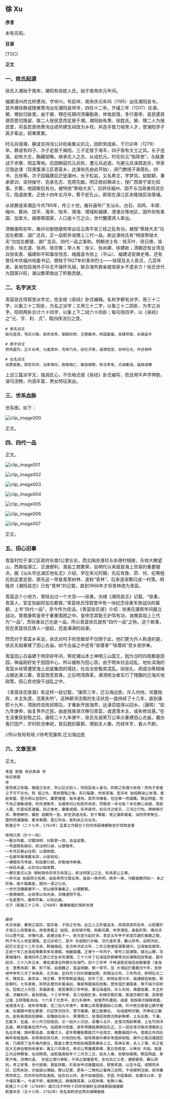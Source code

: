 ## 徐 Xu

**序言**

未有先知。

**目录**

[TOC]

**正文**

### 一、姓氏起源

徐氏入潮始于南宋，潮阳有徐姓人氏，始于南宋庆元年间。

福建漳州府北桥萧洵，字仲川，号启祥，南宋庆元年间（1195）出任潮阳县令。其外甥徐静波随舅萧洵出任潮阳县师爷，四任十二年。开禧三年（1207）任满，舅、甥拟归故里。由于舅、甥在任期间清廉勤政，体恤民情，多行善举，县民感其德而恳切挽留，故二人授民意而定居于潮。潮阳始有萧、徐姓氏。舅、甥二人为报民爱，将县民褒扬萧洵业绩所建生祠改为乡校，并连手致力培育人才，使潮阳学子英才辈出，硕果累累。

时元兵侵潮，静波支持洵公孙衔疾集众抗元，因积劳成疾，于已卯年（1279）卒。静波有四子。次子定居于揭阳，三子定居于海丰，四子皆有文士之风。长子连溪，幼有大志，胸藏韬略，继承先人之志，从戎抗元。时任抗元“指挥使”。与敌激战于赤寮、铜孟等地。后因朝庭抗元兵败，遭元兵追逐。为避元兵诛戮追杀，举家迁隐达濠（现隶属濠江区青篮乡，达濠徐氏由此开始），闭门教授子弟周礼、四书、五经等。次子回福建后迁徙潮州。长子松岩，又名希文，字梦凤。幼聪颖，秉承家训、坚持操守、克承先志、克缵先猷。明正统初赐进士，授广西南宁宣化知事。岁歉，他因赈饥有功，被特授“荣禄大夫”。后转任福州，因不与当政者同流合污，隐退故里。正统十四年五月卒，葬于蛇孔山，即现在濠江区赤隆辖区徐厝埔。

从徐静波来潮迄今共785年，传三十世。裔孙遍布广东汕头、白石、凤鸣、丰顺、梅州、蕉岭、饶平、海丰、陆丰、靖海、增城和福建、港澳台等地区，国外则有美国、加拿大、越南等国家，人口逾十万之众，世代簪缨贤人辈出。

清朝康熙初年，裔孙壮猷随康熙帝出征云南平吴三桂之乱有功，被授“荣禄大夫”功加左都督、湖广总兵，正一品职并诰赠上三代一品。故达濠徐氏有“特授荣禄大夫”功加左都督、湖广总兵，四代一品之美称。明朝进士有：徐天叶、徐日焕、徐庆余、徐志道、徐冽、徐宗敬；举人有：徐义、徐尚卿、徐建新；清朝还有台湾总兵徐奕表、福建和平知事徐悦吾、峨眉县令徐上（平山）、福建诏安典史等。还有曾任中共福州地委书记、牺牲于1927年的革命烈士——徐琛及夫人哲贞。几百年来，各地包括海外子孙无不缅怀先祖，联合海外族亲报效家乡不遗余力！徐氏世代为国家兴旺，潮汕繁荣做出了积极贡献。

### 二、名字派文

青篮徐氏惇叙堂派字文，完全按《易经》卦式编辑。名和字都有派字。用三十二字，以象三十二阳卦，为名之派字；又用三十二字，以象三十二阴卦，为字之派字。阳阴两卦合计六十四字，以象上下二经六十四卦；每句用四字，以《易经》之“元、亨、利、贞”，取四序流衍之意。

```
# 男名派文
振光昱茂，笃庆兴隆，英奇发秀，御殿钦崇，王朝嘉伟，邦国豪雄，良辅贤弼，永锡益丰
```

```
# 男字派文
缵扬盛烈，正大长绵，允逢景祚，克继乃先，经伦济美，道德昭宣，协祥应兆，作述相传
```

```
# 女名派文
淑惠爱勤，顺受欢欣，治家惟俭，敦睦脩仁，雍容端敬，和洽孝亲，贞诚集瑞，福禄咸臻
```

上述三篇派字文，独具匠心，不仅格式按《易经》卦式编写，而且用平声字押韵，语句流畅，内涵丰富，男女特征突出。

### 三、世系血脉

世系图，如下：

![clip_image000](./00.Source/clip_image000.jpg)

正文。

### 四、四代一品

正文。 

![clip_image001](./00.Source/clip_image001.jpg)

![clip_image002](./00.Source/clip_image002.jpg)

![clip_image003](./00.Source/clip_image003.jpg)

![clip_image004](./00.Source/clip_image004.jpg)

![clip_image005](./00.Source/clip_image005.jpg)

![clip_image006](./00.Source/clip_image006.jpg)

![clip_image007](./00.Source/clip_image007.jpg)

正文。

### 五、田心旧事

青篮村位于濠江区政府东南1公里左右，西北隔赤港坑与赤港村相接，东倚大瞭望山，西南临濠江，交通便利，渔盐工商繁荣，自明代以来就是海上贸易的重要据点。据《汕头市达濠区地名志》介绍，早在宋元时期，先后有詹、茆、何、纪等姓氏到这里定居，原先这一带是青葱树林，遂称“青林”，后来逐渐繁衍成一村落。明隆庆《潮阳县志》已有“青林”的记载，直到1966年才将青林改为青篮。

青篮这个小地方，曾经出过一个大官——徐勇。光绪《潮阳县志》记载，“徐勇，青篮人，官定协副将加左都督。”青篮徐氏惇叙堂中有一块纪念徐勇军旅战功的匾额，上书“四代一品”，至今传为佳话。《青篮徐氏谱》介绍：徐勇在康熙年间屡立战功，曾救康熙皇帝于重重围困之中。皇帝念其勤王护驾有功，诰赠其祖上三代为“一品”，而徐勇自己也是一品，所以青篮徐氏就有“四代一品”之称。这个故事，现在青篮徐氏族人一提起，还是满满的自豪。

然而对于青篮乡来说，徐氏对村子的贡献却不仅限于此，他们更为外人称道的是，徐氏先祖重建了田心古庙。如今古庙之中还有“徐厝爹”“徐厝妈”受乡民供奉。

青篮田心古庙建于明崇祯年间，祭祀潮汕本土神明三山国王，因为当时四周都是田园，神庙刚好处于田园中心，所以被称为田心宫。由于明末社会动乱，地处滨海的青篮乡经常遭受海上武装集团的侵扰，社会治安极其混乱。如张礼、郑成功等相继占据达濠三寨，青篮饱受其害。之后明清鼎革，满清统治者实行了残酷的迁海斥地政策，田心宫也毁于战乱之中。

《青篮徐氏族谱》有这样一段记载，“康熙三年，迁沿海边民，斥入内地，坟墓抛弃，木主失遗，流离失所”。这种颠沛流离的生活状态一直持续了十几年，直到康熙十九年，清政府击败邱辉后，才重新开放海界，达濠百姓得以回乡。（康熙）“拾九年庚申，始复界外迁民。由是我族渐次移归青篮，或遗落木主，或失修坟基。”在生活重获安稳之后，康熙二十九年庚午，徐氏先祖荣万公率众重建田心古庙，置办香灯田产，岁时轮流奉祀，其后题刻匾额，增助夫人像，历经年岁，香火不断。

//所以有知有晓
//待考究康熙 迁沿海边民

### 六、文章至末

正文。 

```
青篮 乾隆 徐氏族谱 序
徐氏族譜
序
甞思族之有譜，猶國之有史，所以記述前人，而昭茲後人者也。則族之有譜大矣哉！而為子孫者之不可不志也。我 祖之先，溯自隤隑之後，系衍福建，世居漳浦。至宋末 始祖靜波公來潮，爰創青藍，歷元明以至昭代。屢更播遷，每多遺佚。其所流傳者，往往舉一而漏萬。際此明盛，而不為之搜集成譜，則先德莫考，支緒將何以知其所自來，而聯其一本也哉？余也撫心自揣，責匪人異。於是採其遺編，訪之故老，彙集成譜。系序森然，如日月之經天，江河之行地。俾綿綿子孫，開卷瞭然，儼若 祖親見一堂。即至源遠流長，百千萬載，使之讀斯譜者，油然而孝敬生，藹然而禮讓接，重本篤親，莫忘所自，是則余之志也夫。
乾隆壬午（二十七年，1762年）孟夏之月榖旦十四世孫振璣纉衡坐於惇敘堂書

修明凡例（計十一則）
一舊志所載，切實詳明，何敢更一詞，自滋疣贅。
一考證間有疑似，即注明引辦，以便稽考。
一年月記事必註明，以便檢閱。
一名號年壽墳墓未詳，以俟有知。
一傳聞有可考據，則指實引疏，非敢強作觧事。
一採訪未遍，必存白以候填實。
一纉文匾式以及 御制誥命并序文係某公，即注明某公之左，知為某公之事。
一序次由 始祖而分各房，由各房而分眾支房，每就一房序明，再序一房，令觀者瞭然知一 本之所推，縱千蹊萬壑，總同一源之衍派。
一世代流傳變遷不一，而以總序彙集之，以便觀覽。
一族規條例，必詳悉以為先後，流傳遵照不易。
一名宦歷代，彙齊并集，以知出處。
戊子（乾隆三十三年，1768年）春纉衡識於南軒吉齋


總序
夫天地者，萬物之祖宗。祖宗者，子孫之天地。此正人之所當追本，而溯源其所從來，以昭著於子孫之心目間者也。原我青藍之 始祖，自宋端平間，與舅氏蕭，來宰潮邑，爰創於斯，傳派流衍以歷今茲，世傳代遠，遞遷治亂不一。若元至元起於宋，景定五年甲子宋度宗避於閩廣之間，丙子年元人來寇潮陽。至己卯宋亡。其中 先祖懿行亦略，況代遠年湮，難以詳考。迨明洪武，起於元至正十二年壬辰，群雄蜂起，至戊申洪武元年。二年己酉倭寇潮惠諸州，沿海居民靡寧。正統十年乙丑海寇陳萬寧來攻潮陽，相繼蹂躪。正德十一年丙子，曾阿三寇潮陽，據北山驛，攻東嶺諸村。嘉靖四年乙酉江文生來攻潮陽，三十六年丁巳海寇許朝棟等流刦潮陽招收等處，踞牛田洋。三十八年己未，倭從達濠合許朝光攻海門。四十三年甲 子林道乾安插招收都華里（淮海注：里應為美）寨，即下尾。由是觀之，寇盜相繼，無一寧宇。及 大清起於萬曆戊午年，至崇禎甲申年三月丁未昧爽，北京崩。至四月十四日南畿始聞，即順治元年。三年丙戌，即明弘光二年，陳拔五，黃亮采，林正輝，李芳等群盜湧起。四年丁亥，即明永歷元年，張禮據招收都，剽掠鄉村。七年庚寅，即明永歷四年黃海如，陳斌等踞插招收都。歷來寇於潮陽者，無不插于招收也。招收之人何苦，其最甚者，莫若康熙三年甲辰，遷沿海邊民，斥入內地，墳墓拋棄，木主失遺，流離失所，曷有極哉。十三年甲寅，吳三桂叛於滇，耿精忠叛於閩，劉進忠叛於潮，吾都督公隨 王師撥亂為治。十六年丁巳悉平。拾九年庚申，始復界外遷民。由是 我族漸次移歸青藍。或遺落木主，或失修墳墓，至二拾九年庚午，榮萬公率眾重建田心古廟，桁中敘左都督公鎮守廣東，右翼鎮中營左都督，仍記馀功四次，管守備事。建立是廟也， 先祖歲時伏臘，所奉祀之廟也。創有香燈田拾肆畝，容種叁石柒斗，帶潭陸口，坐落招收都河西新寮鄉，土名石鼓，下溝，瓦窰洋，去處。大小共弍拾陸邱。又一田大小弍邱，容種斗五升，坐落河西新寮鄉，土名竹岡洋去處。粮共載黃加芳戶內。伍錢叁分陸厘，遞年帶鐵租粟肆拾石正。又一田坐落河東赤港鄉前土名巡司埔，旗杆脚去處，容種弍斗，遞年帶鐵租粟錢弍千伍佰文，粮載梅調戶內。壹錢正作四社輪年收租值辦。余家族叔孫兄弟，分為四社焉。縱有移居外鄉亦來值辦收租。廟中之匾曰護國庇民，乃康熙丁丑年梅月榖旦，賜進士第文林郎知峨眉縣事徐上立。其神五尊，夫人三尊。余之祖尪大王爺俗號為徐厝爹。雍正八年庚戌，希石公等蓋建家廟，匾曰惇敘堂，以奉祀 先祖。每逢正月迎神賽會，在祠鬧夜。迨乾隆庚辰年十二月念二日，助夫人像，俗號徐厝媽。際茲明盛，家乘不脩，流傳代遠， 先祖之德行弗彰，子孫之面墻莫考。余也訪之父老，遷移變易，難以周知。考之家乘，世代遞嬗，莫能詳載。於是自甲戌搜羅採訪，歷覽考證，以迄今茲。或闕而未記，記而未詳，亦抵疑以傳疑。實以記實，更有一二無知之輩再三訪問，不肯開明注錄，欲待彙齊而修之。恐并所知而有遺故。姑存白以待，豈不自揣固陋，亦因 列祖事跡，自遷斥以來，至今僅存萬一。今或不修，幾致無述。故略陳其事，以昭來傳。豈無小補。
乾隆三十三年（1768年）歲次戊子仲秋十四世孫儀軒玉岡璿劉振璣謹錄
乾隆辛亥（五十六年，1791年）改名南軒烘吉齊天禱纉衡錄
```



